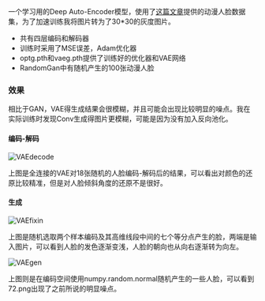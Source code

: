 一个学习用的Deep Auto-Encoder模型，使用了[这篇文章](https://new.qq.com/omn/20180414/20180414A0GJMS.html)提供的动漫人脸数据集，为了加速训练我将图片转为了30\*30的灰度图片。

- 共有四层编码和解码器
- 训练时采用了MSE误差，Adam优化器
- optg.pth和vaeg.pth提供了训练好的优化器和VAE网络
- RandomGan中有随机产生的100张动漫人脸

### 效果

相比于GAN，VAE得生成结果会很模糊，并且可能会出现比较明显的噪点。我在实际训练时发现Conv生成得图片更模糊，可能是因为没有加入反向池化。

#### 编码-解码

![VAEdecode](https://github.com/lengjiayi/VAE_animeface/tree/master/assets/VAEdecode.PNG)

上图是全连接的VAE对18张随机的人脸编码-解码后的结果，可以看出对颜色的还原比较精准，但是对人脸倾斜角度的还原不是很好。

#### 生成

![VAEfixin](https://github.com/lengjiayi/VAE_animeface/tree/master/assets/VAEfixin.PNG)

上图是随机选取两个样本编码及其高维线段中间的七个等分点产生的脸，两端是输入图片，可以看到人脸的发色逐渐变浅，人脸的朝向也从向右逐渐转为向左。

![VAEgen](https://github.com/lengjiayi/VAE_animeface/tree/master/assets/VAEgen.PNG)

上图则是在编码空间使用numpy.random.normal随机产生的一些人脸，可以看到72.png出现了之前所说的明显噪点。

